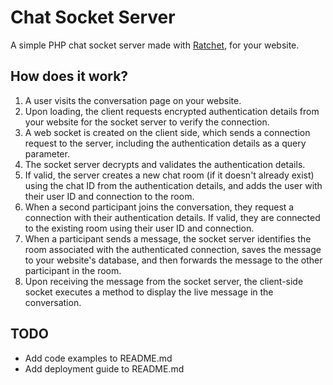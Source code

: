 # Chat Socket Server

A simple PHP chat socket server made with [Ratchet](https://github.com/ratchetphp/Ratchet), for your website.

## How does it work?

1. A user visits the conversation page on your website.
2. Upon loading, the client requests encrypted authentication details from your website for the socket server to verify the connection.
3. A web socket is created on the client side, which sends a connection request to the server, including the authentication details as a query parameter.
4. The socket server decrypts and validates the authentication details.
5. If valid, the server creates a new chat room (if it doesn't already exist) using the chat ID from the authentication details, and adds the user with their user ID and connection to the room.
6. When a second participant joins the conversation, they request a connection with their authentication details. If valid, they are connected to the existing room using their user ID and connection.
7. When a participant sends a message, the socket server identifies the room associated with the authenticated connection, saves the message to your website's database, and then forwards the message to the other participant in the room.
8. Upon receiving the message from the socket server, the client-side socket executes a method to display the live message in the conversation.

## TODO

-   Add code examples to README.md
-   Add deployment guide to README.md

